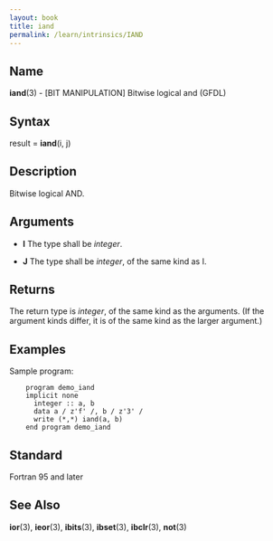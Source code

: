 ```yaml
---
layout: book
title: iand
permalink: /learn/intrinsics/IAND
---
```

## __Name__

__iand__(3) - \[BIT MANIPULATION\] Bitwise logical and
(GFDL)

## __Syntax__

result = __iand__(i, j)

## __Description__

Bitwise logical AND.

## __Arguments__

  - __I__
    The type shall be _integer_.

  - __J__
    The type shall be _integer_, of the same kind as I.

## __Returns__

The return type is _integer_, of the same kind as the arguments. (If the
argument kinds differ, it is of the same kind as the larger argument.)

## __Examples__

Sample program:

```
    program demo_iand
    implicit none
      integer :: a, b
      data a / z'f' /, b / z'3' /
      write (*,*) iand(a, b)
    end program demo_iand
```

## __Standard__

Fortran 95 and later

## __See Also__

__ior__(3), __ieor__(3), __ibits__(3), __ibset__(3), __ibclr__(3),
__not__(3)
